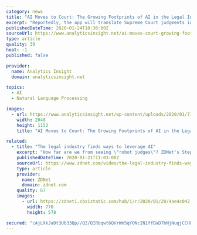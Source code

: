 ```yaml
---
category: news
title: "AI Moves to Court: The Growing Footprints of AI in the Legal Industry"
excerpt: "Reportedly, the app will translate Supreme Court judgments in over 9 regional languages. The discussion of AI is currently more robust in criminal courts than in civil courts. The technology has been proposed in order to supervise and recognize defendants ..."
publishedDateTime: 2020-01-24T18:36:00Z
sourceUrl: https://www.analyticsinsight.net/ai-moves-court-growing-footprint-ai-legal-industry/
type: article
quality: 39
heat: -1
published: false

provider:
  name: Analytics Insight
  domain: analyticsinsight.net

topics:
  - AI
  - Natural Language Processing

images:
  - url: https://www.analyticsinsight.net/wp-content/uploads/2020/01/716bd7b6-b76a-11e9-8a88-aa6628ac896c.jpg
    width: 2048
    height: 1152
    title: "AI Moves to Court: The Growing Footprints of AI in the Legal Industry"

related:
  - title: "The legal industry finds ways to leverage AI"
    excerpt: "How far are we from seeing \"robot judges\"? ZDNet's Stephanie Condon discusses with Karen Roby. Read more: https://zd.net/3auO0jl"
    publishedDateTime: 2020-01-21T11:03:00Z
    sourceUrl: https://www.zdnet.com/video/the-legal-industry-finds-ways-to-leverage-ai/
    type: article
    provider:
      name: ZDNet
      domain: zdnet.com
    quality: 67
    images:
      - url: https://zdnet1.cbsistatic.com/hub/i/r/2020/01/20/4ae4c042-fca1-4511-9ed4-a9ca543376fd/thumbnail/770x578/505afafec347bbd770275c37d22c5782/20200120-steph-karen-judges.png
        width: 770
        height: 578

secured: "cAjLXkJaDt3Ub33Qp//Q2/QIRbqwt6QVrWm5qYONcIN1ffBaD7bNjNuqjCCHF52DpYuxkttYOUeT6aWtN8nDq3jChZUpg6BUoC8x9d5wzIMQOtHfh1GM1OMgb9ZjSFxDf6C6MWbQr/527JRoZX5z2kfl6c5ADLhHvmv08INQNRpnmuHw+9HJrVJQCW4mAxVqT7mIGVn4Yq8dDcvy05fBuKgNjQG0Vsr6hbgwRoeuUNYw4IrmJDDu3TXACxzOCI/Vv25bifj1vVNvCTnOCo13uYMy/NJFBoCkXk/9Sji1SSfeRleiwxzfX8uO2yUyQAiz;wPmHf7jSjgS4RYnAY4bSNg=="
---
```


